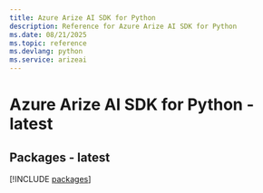 ```yaml
---
title: Azure Arize AI SDK for Python
description: Reference for Azure Arize AI SDK for Python
ms.date: 08/21/2025
ms.topic: reference
ms.devlang: python
ms.service: arizeai
---
```

# Azure Arize AI SDK for Python - latest
## Packages - latest
[!INCLUDE [packages](arize-ai-index.md)]